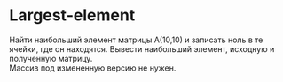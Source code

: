 # Largest-element
Найти наибольший элемент матрицы A(10,10) и записать ноль в те ячейки, где он находятся. Вывести наибольший элемент, исходную и полученную матрицу.  
Массив под измененную версию не нужен.
